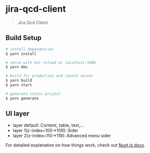 # jira-qcd-client

> Jira Qcd Client

## Build Setup

```bash
# install dependencies
$ yarn install

# serve with hot reload at localhost:3000
$ yarn dev

# build for production and launch server
$ yarn build
$ yarn start

# generate static project
$ yarn generate
```

## UI layer

- layer default: Content, table, text,...
- layer 1(z-index=100->109): Sider
- layer 2(z-index=110->119): Advanced menu sider

For detailed explanation on how things work, check out [Nuxt.js docs](https://nuxtjs.org).
